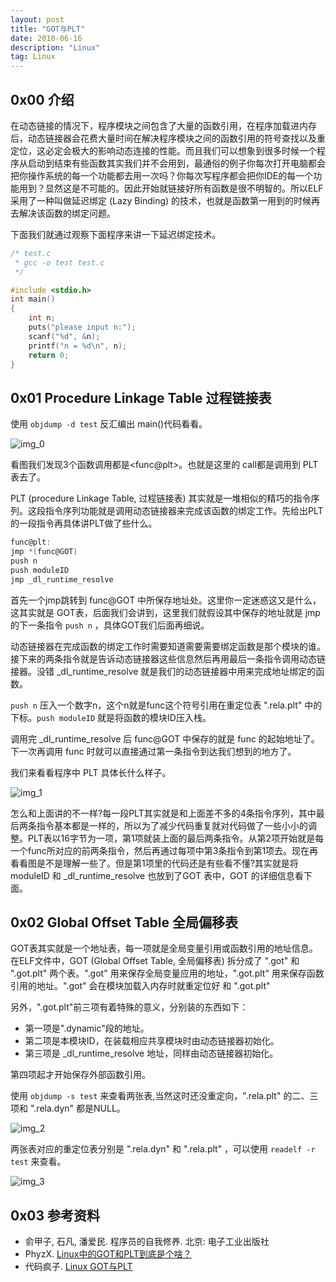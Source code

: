 ```yaml
---
layout: post
title: "GOT与PLT"
date: 2018-06-16 
description: "Linux"
tag: Linux
---
```


## 0x00 介绍

在动态链接的情况下，程序模块之间包含了大量的函数引用，在程序加载进内存后，动态链接器会花费大量时间在解决程序模块之间的函数引用的符号查找以及重定位，这必定会极大的影响动态连接的性能。而且我们可以想象到很多时候一个程序从启动到结束有些函数其实我们并不会用到，最通俗的例子你每次打开电脑都会把你操作系统的每一个功能都去用一次吗？你每次写程序都会把你IDE的每一个功能用到？显然这是不可能的。因此开始就链接好所有函数是很不明智的。所以ELF采用了一种叫做延迟绑定 (Lazy Binding) 的技术，也就是函数第一用到的时候再去解决该函数的绑定问题。

下面我们就通过观察下面程序来讲一下延迟绑定技术。

```c
/* test.c
 * gcc -o test test.c
 */

#include <stdio.h>
int main()
{
	int n;
	puts("please input n:");
	scanf("%d", &n);
	printf("n = %d\n", n);
	return 0;
}
```

## 0x01 Procedure Linkage Table 过程链接表

使用 `objdump -d test` 反汇编出 main()代码看看。

![img_0](./img_0.png)

看图我们发现3个函数调用都是\<func@plt\>。也就是这里的 call都是调用到 PLT表去了。

PLT (procedure Linkage Table, 过程链接表) 其实就是一堆相似的精巧的指令序列。这段指令序列功能就是调用动态链接器来完成该函数的绑定工作。先给出PLT的一段指令再具体讲PLT做了些什么。

```c
func@plt:
jmp *(func@GOT)
push n
push moduleID
jmp _dl_runtime_resolve
```

首先一个jmp跳转到 func@GOT 中所保存地址处。这里你一定迷惑这又是什么，这其实就是 GOT表，后面我们会讲到，这里我们就假设其中保存的地址就是 jmp的下一条指令 `push n` ，具体GOT我们后面再细说。

动态链接器在完成函数的绑定工作时需要知道需要需要绑定函数是那个模块的谁。接下来的两条指令就是告诉动态链接器这些信息然后再用最后一条指令调用动态链接器。没错 _dl_runtime_resolve 就是我们的动态链接器中用来完成地址绑定的函数。

`push n` 压入一个数字n，这个n就是func这个符号引用在重定位表 ".rela.plt" 中的下标。`push moduleID` 就是将函数的模块ID压入栈。

调用完 _dl_runtime_resolve 后 func@GOT 中保存的就是 func 的起始地址了。下一次再调用 func 时就可以直接通过第一条指令到达我们想到的地方了。

我们来看看程序中 PLT 具体长什么样子。

![img_1](./img_1.png)

怎么和上面讲的不一样?每一段PLT其实就是和上面差不多的4条指令序列，其中最后两条指令基本都是一样的，所以为了减少代码重复就对代码做了一些小小的调整。PLT表以16字节为一项，第1项就装上面的最后两条指令。从第2项开始就是每一个func所对应的前两条指令，然后再通过每项中第3条指令到第1项去。现在再看看图是不是理解一些了。但是第1项里的代码还是有些看不懂?其实就是将 moduleID 和 _dl_runtime_resolve 也放到了GOT 表中，GOT 的详细信息看下面。

## 0x02 Global Offset Table 全局偏移表

GOT表其实就是一个地址表，每一项就是全局变量引用或函数引用的地址信息。在ELF文件中，GOT (Global Offset Table, 全局偏移表) 拆分成了 ".got" 和 ".got.plt" 两个表。".got" 用来保存全局变量应用的地址，".got.plt" 用来保存函数引用的地址。".got" 会在模块加载入内存时就重定位好 和 ".got.plt"

另外，".got.plt"前三项有着特殊的意义，分别装的东西如下：

+ 第一项是".dynamic"段的地址。
+ 第二项是本模块ID，在装载相应共享模块时由动态链接器初始化。
+ 第三项是 _dl_runtime_resolve 地址，同样由动态链接器初始化。

第四项起才开始保存外部函数引用。

使用 `objdump -s test` 来查看两张表,当然这时还没重定向，".rela.plt" 的二、三项和 ".rela.dyn" 都是NULL。

![img_2](./img_2.png)

两张表对应的重定位表分别是 ".rela.dyn" 和 ".rela.plt" ，可以使用 `readelf -r test` 来查看。

![img_3](./img_3.png)

## 0x03 参考资料

+ 俞甲子, 石凡, 潘爱民. 程序员的自我修养. 北京: 电子工业出版社
+ PhyzX. [Linux中的GOT和PLT到底是个啥？](http://www.freebuf.com/articles/system/135685.html)
+ 代码疯子. [Linux GOT与PLT](http://www.programlife.net/linux-got-plt.html)